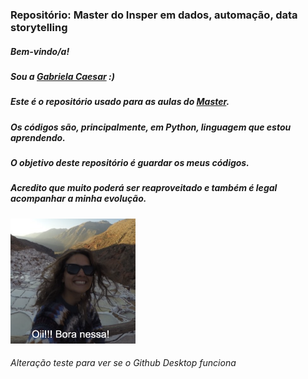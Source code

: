 ### Repositório: Master do Insper em dados, automação, data storytelling
##### Bem-vindo/a!

##### Sou a [Gabriela Caesar](https://www.gabrielacaesar.com) :)

##### Este é o repositório usado para as aulas do [Master](https://www.insper.edu.br/pos-graduacao/master-em-jornalismo-de-dados-automacao-e-data-storytelling/).
##### Os códigos são, principalmente, em Python, linguagem que estou aprendendo.

##### O objetivo deste repositório é guardar os meus códigos.
##### Acredito que muito poderá ser reaproveitado e também é legal acompanhar a minha evolução.

<img src="https://raw.githubusercontent.com/gabrielacaesar/master-insper-dados-automacao-data-storytelling/main/img/foto-welcome.png" width="200" height="200">

###### Alteração teste para ver se o Github Desktop funciona